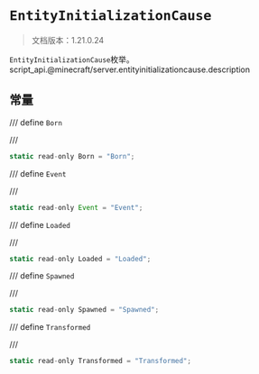 # `EntityInitializationCause`

> 文档版本：1.21.0.24

`EntityInitializationCause`枚举。script_api.@minecraft/server.entityinitializationcause.description

## 常量

/// define
`Born`


///

```js
static read-only Born = "Born";
```


/// define
`Event`


///

```js
static read-only Event = "Event";
```


/// define
`Loaded`


///

```js
static read-only Loaded = "Loaded";
```


/// define
`Spawned`


///

```js
static read-only Spawned = "Spawned";
```


/// define
`Transformed`


///

```js
static read-only Transformed = "Transformed";
```

